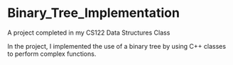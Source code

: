 # Binary_Tree_Implementation
A project completed in my CS122 Data Structures Class


In the project, I implemented the use of a binary tree by using C++ classes to perform complex functions. 
